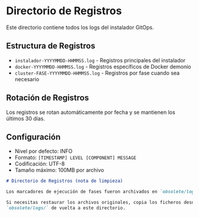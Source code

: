 # Directorio de Registros

Este directorio contiene todos los logs del instalador GitOps.

## Estructura de Registros

- `instalador-YYYYMMDD-HHMMSS.log` - Registros principales del instalador
- `docker-YYYYMMDD-HHMMSS.log` - Registros específicos de Docker demonio
- `cluster-FASE-YYYYMMDD-HHMMSS.log` - Registros por fase cuando sea necesario

## Rotación de Registros

Los registros se rotan automáticamente por fecha y se mantienen los últimos 30 días.

## Configuración

- Nivel por defecto: INFO
- Formato: `[TIMESTAMP] LEVEL [COMPONENT] MESSAGE`
- Codificación: UTF-8
- Tamaño máximo: 100MB por archivo

```markdown
# Directorio de Registros (nota de limpieza)

Los marcadores de ejecución de fases fueron archivados en `obsolete/logs/`.

Si necesitas restaurar los archivos originales, copia los ficheros desde
`obsolete/logs/` de vuelta a este directorio.

```
